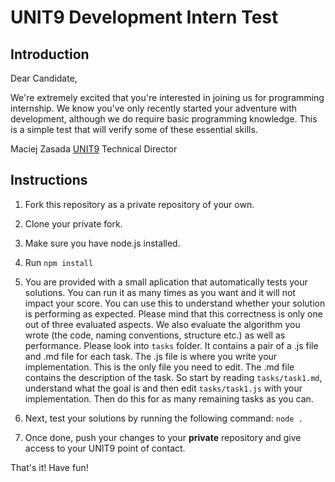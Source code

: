 # UNIT9 Development Intern Test

## Introduction

Dear Candidate,

We're extremely excited that you're interested in joining us for programming internship. We know you've only recently started your adventure with development, although we do require basic programming knowledge. This is a simple test that will verify some of these essential skills.

Maciej Zasada
[UNIT9](https://unit9.com) Technical Director

## Instructions

1. Fork this repository as a private repository of your own.

1. Clone your private fork.

1. Make sure you have node.js installed.

1. Run `npm install`

1. You are provided with a small aplication that automatically tests your solutions. You can run it as many times as you want and it will not impact your score. You can use this to understand whether your solution is performing as expected. Please mind that this correctness is only one out of three evaluated aspects. We also evaluate the algorithm you wrote (the code, naming conventions, structure etc.) as well as performance.  Please look into `tasks` folder. It contains a pair of a .js file and .md file for each task.
The .js file is where you write your implementation. This is the only file you need to edit. The .md file contains the description of the task.  So start by reading `tasks/task1.md`, understand what the goal is and then edit `tasks/task1.js` with your implementation. Then do this for as many remaining tasks as you can.

1. Next, test your solutions by running the following command:
`node .`

1. Once done, push your changes to your **private** repository and give access to your UNIT9 point of contact.

That's it! Have fun!
